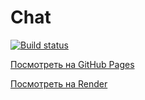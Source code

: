 # Chat

[![Build status](https://ci.appveyor.com/api/projects/status/l7wu706s9srvcf6x?svg=true)](https://ci.appveyor.com/project/JobGoog/chat-test-2-0)


[Посмотреть на GitHub Pages](https://jobgoog.github.io/chat-test-2.0/)

[Посмотреть на Render](https://chat-test-2-0.onrender.com)